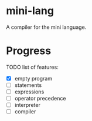 # mini-lang

A compiler for the mini language.

# Progress

TODO list of features:

- [x] empty program
- [ ] statements
- [ ] expressions
- [ ] operator precedence
- [ ] interpreter
- [ ] compiler
